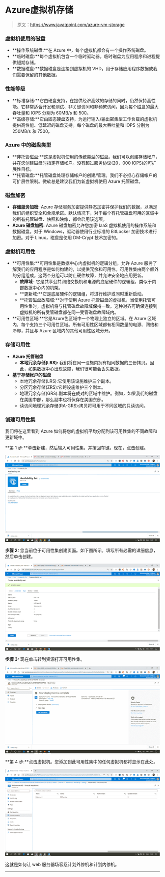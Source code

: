 # Azure虚拟机存储

> 原文：<https://www.javatpoint.com/azure-vm-storage>

### 虚拟机使用的磁盘

*   **操作系统磁盘:**在 Azure 中，每个虚拟机都会有一个操作系统磁盘。
*   **临时磁盘:**每个虚拟机包含一个临时驱动器。临时磁盘为应用程序和进程提供短期存储。
*   **数据磁盘:**数据磁盘是连接到虚拟机的 VHD，用于存储应用程序数据或我们需要保留的其他数据。

### 性能等级

*   **标准存储:**它由硬盘支持，在提供经济高效的存储的同时，仍然保持高性能。它非常适合开发和测试、非关键访问和非频繁访问，因为每个磁盘的最大吞吐量和 IOPS 分别为 60MB/s 和 500。
*   **高级存储:**它由固态硬盘支持，为运行输入/输出密集型工作负载的虚拟机提供高性能、低延迟的磁盘支持。每个磁盘的最大吞吐量和 IOPS 分别为 250MB/s 和 7500。

### Azure 中的磁盘类型

*   **非托管磁盘:**这是虚拟机使用的传统类型的磁盘。我们可以创建存储帐户，并在您创建磁盘时指定存储帐户。没有超过服务协议(20，000 IOPS)的可扩展性目标。
*   **托管磁盘:**托管磁盘处理存储帐户的创建/管理。我们不必担心存储帐户的可扩展性限制。微软总是建议我们为新虚拟机使用 Azure 托管磁盘。

### 磁盘加密

*   **存储服务加密:** Azure 存储服务加密提供静态加密并保护我们的数据，以满足我们的组织安全和合规承诺。默认情况下，对于每个有托管磁盘可用的区域中的所有托管磁盘、快照和映像，都会启用该选项。
*   **Azure 磁盘加密:** Azure 磁盘加密允许您加密 IaaS 虚拟机使用的操作系统和数据磁盘。对于 Windows，驱动器使用行业标准的 BitLocker 加密技术进行加密。对于 Linux，磁盘是使用 DM-Crypt 技术加密的。

### 虚拟机可用性

*   **可用性集:**可用性集是数据中心内虚拟机的逻辑分组，允许 Azure 服务了解我们的应用程序是如何构建的，以提供冗余和可用性。可用性集由两个额外的分组组成，这两个分组可以防止硬件故障，并允许安全地应用更新。
    *   **故障域-** 它是共享公共网络交换机和电源的底层硬件的逻辑组，类似于内部数据中心内的机架。
    *   **更新域:**它是底层硬件的逻辑组，将进行维护或同时重新启动。
    *   **托管磁盘故障域:**对于使用 Azure 托管磁盘的虚拟机，当使用托管可用性集时，虚拟机将与托管磁盘故障域保持一致。这种对齐可确保连接到虚拟机的所有受管磁盘都在同一受管磁盘故障域内。
*   **可用性区域:**它是Azure色区域中一个物理上独立的区域。在 Azure 区域内，每个支持三个可用性区域。所有可用性区域都有相同数量的电源、网络和冷却，并且与 Azure 区域内的其他可用性区域分开。

### 存储可用性

*   **Azure 托管磁盘**
    *   **本地冗余存储(LRS):** 我们将在同一设施内拥有相同数据的三份拷贝。因此，如果数据中心出现故障，我们很可能会丢失数据。
*   **基于存储帐户的磁盘**
    *   本地冗余存储(LRS):它使用该设施维护三个副本。
    *   分区冗余存储(ZRS):它跨设施维护三个副本。
    *   地理冗余存储(GRS):副本将在成对的区域中维护。例如，如果我们的磁盘在美国中部，那么副本也将保存在美国东部。
    *   读访问地理冗余存储(RA-GRS):拷贝将可用于不同区域的只读访问。

### 创建可用性集

我们将在这里看到 Azure 如何将您的虚拟机平均分配到该可用性集的不同故障和更新域中。

**第 1 步:**单击新建，然后输入可用性集，并按回车键。现在，点击创建。

![Azure VM Storage](img/631315855d77e03ebaff04469e202d36.png)

**步骤 2:** 您当前位于可用性集创建页面。如下图所示，填写所有必需的详细信息，然后单击创建。

![Azure VM Storage](img/252a502b22d6dc9d96b59ed1d11334de.png)

**步骤 3:** 现在单击转到资源打开可用性集。

![Azure VM Storage](img/383cfe159ced33f678729eab958f8f0c.png)

**第 4 步:**点击虚拟机。您添加到此可用性集中的任何虚拟机都将显示在此处。

![Azure VM Storage](img/e46b99654cf8ac446a7b45045ecbc008.png)

这就是如何让 web 服务器场容忍计划外停机和计划内停机。

* * *